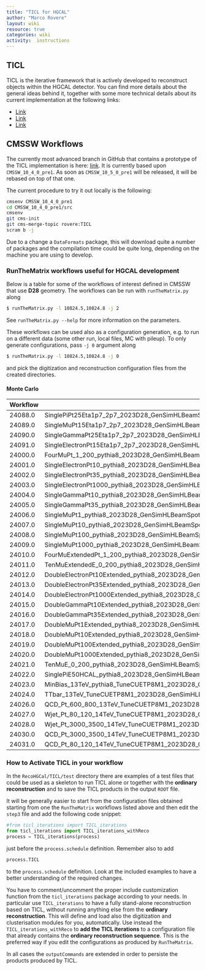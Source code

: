 ```yaml
---
title: "TICL for HGCAL"
author: "Marco Rovere"
layout: wiki
resource: true
categories: wiki
activity:  instructions
---
```


## TICL
TICL is the iterative framework that is actively developed to reconstruct
objects within the HGCAL detector. You can find more details about the general
ideas behind it, together with some more technical details about its current
implementation at the following links:

- [Link](https://indico.cern.ch/event/758005/contributions/3143077/attachments/1718869/2773968/20180919_Felice_HGC_IterativeClustering.pdf)
- [Link](https://indico.cern.ch/event/776045/contributions/3225889/attachments/1765337/2865889/20181204_HGCAL_DPG_CMSWEEK_MR.pdf)
- [Link](https://indico.cern.ch/event/783961/contributions/3262281/attachments/1783164/2902090/20190123_HGCAL_AR_MR.pdf)

## CMSSW Workflows

The currently most advanced branch in GitHub that contains a prototype of the
TICL implementation is here:
[link](https://github.com/rovere/cmssw/tree/TICL). It is currently based upon
`CMSSW_10_4_0_pre1`. As soon as `CMSSW_10_5_0_pre1` will be released, it
will be rebased on top of that one.

The current procedure to try it out locally is the following:

```bash
cmsenv CMSSW_10_4_0_pre1
cd CMSSW_10_4_0_pre1/src
cmsenv
git cms-init
git cms-merge-topic rovere:TICL
scram b -j
```

Due to a change a `DataFormats` package, this will download quite a number of
packages and the compilation time could be quite long, depending on
the machine you are using to develop.

### RunTheMatrix workflows useful for HGCAL development

Below is a table for some of the workflows of interest defined in CMSSW that use
**D28** geometry. The workflows can be run with `runTheMatrix.py` along

```bash
$ runTheMatrix.py -l 10824.5,10824.8 -j 2
```
See `runTheMatrix.py --help` for more information on the parameters.

These workflows can be used also as a configuration generation, e.g. to run on a different data (some other run, local files, MC with pileup). To only generate configurations, pass `-j 0` argument along
```bash
$ runTheMatrix.py -l 10824.5,10824.8 -j 0
```
and pick the digitization and reconstruction configuration files from the created directories.

####  Monte Carlo

| Workflow | Description |
| -------- | ----------- |
| 24088.0  | SinglePiPt25Eta1p7_2p7_2023D28_GenSimHLBeamSpotFull+DigiFullTrigger_2023D28+RecoFullGlobal_2023D28+HARVESTFullGlobal_2023D28 |
| 24089.0  | SingleMuPt15Eta1p7_2p7_2023D28_GenSimHLBeamSpotFull+DigiFullTrigger_2023D28+RecoFullGlobal_2023D28+HARVESTFullGlobal_2023D28 |
| 24090.0  | SingleGammaPt25Eta1p7_2p7_2023D28_GenSimHLBeamSpotFull+DigiFullTrigger_2023D28+RecoFullGlobal_2023D28+HARVESTFullGlobal_2023D28 |
| 24091.0  | SingleElectronPt15Eta1p7_2p7_2023D28_GenSimHLBeamSpotFull+DigiFullTrigger_2023D28+RecoFullGlobal_2023D28+HARVESTFullGlobal_2023D28 |
| 24000.0  | FourMuPt_1_200_pythia8_2023D28_GenSimHLBeamSpotFull+DigiFullTrigger_2023D28+RecoFullGlobal_2023D28+HARVESTFullGlobal_2023D28 |
| 24001.0  | SingleElectronPt10_pythia8_2023D28_GenSimHLBeamSpotFull+DigiFullTrigger_2023D28+RecoFullGlobal_2023D28+HARVESTFullGlobal_2023D28 |
| 24002.0  | SingleElectronPt35_pythia8_2023D28_GenSimHLBeamSpotFull+DigiFullTrigger_2023D28+RecoFullGlobal_2023D28+HARVESTFullGlobal_2023D28 |
| 24003.0  | SingleElectronPt1000_pythia8_2023D28_GenSimHLBeamSpotFull+DigiFullTrigger_2023D28+RecoFullGlobal_2023D28+HARVESTFullGlobal_2023D28 |
| 24004.0  | SingleGammaPt10_pythia8_2023D28_GenSimHLBeamSpotFull+DigiFullTrigger_2023D28+RecoFullGlobal_2023D28+HARVESTFullGlobal_2023D28 |
| 24005.0  | SingleGammaPt35_pythia8_2023D28_GenSimHLBeamSpotFull+DigiFullTrigger_2023D28+RecoFullGlobal_2023D28+HARVESTFullGlobal_2023D28 |
| 24006.0  | SingleMuPt1_pythia8_2023D28_GenSimHLBeamSpotFull+DigiFullTrigger_2023D28+RecoFullGlobal_2023D28+HARVESTFullGlobal_2023D28 |
| 24007.0  | SingleMuPt10_pythia8_2023D28_GenSimHLBeamSpotFull+DigiFullTrigger_2023D28+RecoFullGlobal_2023D28+HARVESTFullGlobal_2023D28 |
| 24008.0  | SingleMuPt100_pythia8_2023D28_GenSimHLBeamSpotFull+DigiFullTrigger_2023D28+RecoFullGlobal_2023D28+HARVESTFullGlobal_2023D28 |
| 24009.0  | SingleMuPt1000_pythia8_2023D28_GenSimHLBeamSpotFull+DigiFullTrigger_2023D28+RecoFullGlobal_2023D28+HARVESTFullGlobal_2023D28 |
| 24010.0  | FourMuExtendedPt_1_200_pythia8_2023D28_GenSimHLBeamSpotFull+DigiFullTrigger_2023D28+RecoFullGlobal_2023D28+HARVESTFullGlobal_2023D28 |
| 24011.0  | TenMuExtendedE_0_200_pythia8_2023D28_GenSimHLBeamSpotFull+DigiFullTrigger_2023D28+RecoFullGlobal_2023D28+HARVESTFullGlobal_2023D28 |
| 24012.0  | DoubleElectronPt10Extended_pythia8_2023D28_GenSimHLBeamSpotFull+DigiFullTrigger_2023D28+RecoFullGlobal_2023D28+HARVESTFullGlobal_2023D28 |
| 24013.0  | DoubleElectronPt35Extended_pythia8_2023D28_GenSimHLBeamSpotFull+DigiFullTrigger_2023D28+RecoFullGlobal_2023D28+HARVESTFullGlobal_2023D28 |
| 24014.0  | DoubleElectronPt1000Extended_pythia8_2023D28_GenSimHLBeamSpotFull+DigiFullTrigger_2023D28+RecoFullGlobal_2023D28+HARVESTFullGlobal_2023D28 |
| 24015.0  | DoubleGammaPt10Extended_pythia8_2023D28_GenSimHLBeamSpotFull+DigiFullTrigger_2023D28+RecoFullGlobal_2023D28+HARVESTFullGlobal_2023D28 |
| 24016.0  | DoubleGammaPt35Extended_pythia8_2023D28_GenSimHLBeamSpotFull+DigiFullTrigger_2023D28+RecoFullGlobal_2023D28+HARVESTFullGlobal_2023D28 |
| 24017.0  | DoubleMuPt1Extended_pythia8_2023D28_GenSimHLBeamSpotFull+DigiFullTrigger_2023D28+RecoFullGlobal_2023D28+HARVESTFullGlobal_2023D28 |
| 24018.0  | DoubleMuPt10Extended_pythia8_2023D28_GenSimHLBeamSpotFull+DigiFullTrigger_2023D28+RecoFullGlobal_2023D28+HARVESTFullGlobal_2023D28 |
| 24019.0  | DoubleMuPt100Extended_pythia8_2023D28_GenSimHLBeamSpotFull+DigiFullTrigger_2023D28+RecoFullGlobal_2023D28+HARVESTFullGlobal_2023D28 |
| 24020.0  | DoubleMuPt1000Extended_pythia8_2023D28_GenSimHLBeamSpotFull+DigiFullTrigger_2023D28+RecoFullGlobal_2023D28+HARVESTFullGlobal_2023D28 |
| 24021.0  | TenMuE_0_200_pythia8_2023D28_GenSimHLBeamSpotFull+DigiFullTrigger_2023D28+RecoFullGlobal_2023D28+HARVESTFullGlobal_2023D28 |
| 24022.0  | SinglePiE50HCAL_pythia8_2023D28_GenSimHLBeamSpotFull+DigiFullTrigger_2023D28+RecoFullGlobal_2023D28+HARVESTFullGlobal_2023D28 |
| 24023.0  | MinBias_13TeV_pythia8_TuneCUETP8M1_2023D28_GenSimHLBeamSpotFull+DigiFullTrigger_2023D28+RecoFullGlobal_2023D28+HARVESTFullGlobal_2023D28 |
| 24024.0  | TTbar_13TeV_TuneCUETP8M1_2023D28_GenSimHLBeamSpotFull+DigiFullTrigger_2023D28+RecoFullGlobal_2023D28+HARVESTFullGlobal_2023D28 |
| 24026.0  | QCD_Pt_600_800_13TeV_TuneCUETP8M1_2023D28_GenSimHLBeamSpotFull+DigiFullTrigger_2023D28+RecoFullGlobal_2023D28+HARVESTFullGlobal_2023D28 |
| 24027.0  | Wjet_Pt_80_120_14TeV_TuneCUETP8M1_2023D28_GenSimHLBeamSpotFull14+DigiFullTrigger_2023D28+RecoFullGlobal_2023D28+HARVESTFullGlobal_2023D28 |
| 24028.0  | Wjet_Pt_3000_3500_14TeV_TuneCUETP8M1_2023D28_GenSimHLBeamSpotFull14+DigiFullTrigger_2023D28+RecoFullGlobal_2023D28+HARVESTFullGlobal_2023D28 |
| 24030.0  | QCD_Pt_3000_3500_14TeV_TuneCUETP8M1_2023D28_GenSimHLBeamSpotFull14+DigiFullTrigger_2023D28+RecoFullGlobal_2023D28+HARVESTFullGlobal_2023D28 |
| 24031.0  | QCD_Pt_80_120_14TeV_TuneCUETP8M1_2023D28_GenSimHLBeamSpotFull14+DigiFullTrigger_2023D28+RecoFullGlobal_2023D28+HARVESTFullGlobal_2023D28 |


### How to Activate TICL in your workflow

In the `RecoHGCal/TICL/test` directory there are examples of a test files that
could be used as a skeleton to run TICL alone or together with the **ordinary
reconstruction** and to save the TICL products in the output `ROOT` file.

It will be generally easier to start from the configuration files obtained
starting from one the `RunTheMatrix` workflows listed above and then edit the
`step3` file and add the following code snippet:

```python
#from ticl_iterations import TICL_iterations
from ticl_iterations import TICL_iterations_withReco
process = TICL_iterations(process)
```

just before the `process.schedule` definition. Remember also to add

```python
process.TICL
```

to the `process.schedule` definition. Look at the included examples to have a
better understanding of the required changes.

You have to comment/uncomment the proper include customization function from the
`ticl_iterations` package according to your needs. In particular use
`TICL_iterations` to have a fully stand-alone reconstruction based on TICL,
without running anything else from the **ordinary reconstruction**.  This will
define and load also the digitization and clusterisation modules for you,
automatically. Use instead the `TICL_iterations_withReco` to **add the TICL
iterations** to a configuration file that already contains the **ordinary
reconstruction sequence**. This is the preferred way if you edit the
configurations as produced by `RunTheMatrix`.

In all cases the `outputCommands` are extended in order to persiste the
products produced by TICL.

